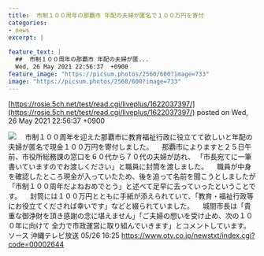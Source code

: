 ```yaml
---
title:  市制１００周年の那覇市 年配の夫婦が匿名で１００万円を寄付  
categories:
- news
excerpt: |
  
feature_text: |
  ##  市制１００周年の那覇市 年配の夫婦が匿...
  Wed, 26 May 2021 22:56:37  +0900
feature_image: "https://picsum.photos/2560/600?image=733"
image: "https://picsum.photos/2560/600?image=733"
---
```


[https://rosie.5ch.net/test/read.cgi/liveplus/1622037397/](https://rosie.5ch.net/test/read.cgi/liveplus/1622037397/)
posted on Wed, 26 May 2021 22:56:37  +0900

<!--more-->

![](https://www.otv.co.jp/news/cloud/00002644.jpg) 　市制１００周年を迎えた那覇市に教育福祉行政に役立てて欲しいと年配の夫婦が匿名で現金１００万円を寄付しました。 　那覇市によりますと２５日午前、市役所総務課の窓口を６０代から７０代の夫婦が訪れ、 「市長宛てに一筆書いていますのでお渡しください」と職員に封筒を渡しました。 　職員が中身を確認したところ現金が入っていたため、後を追って名前を聞こうとしましたが 「市制１００周年だよねおめでとう」と述べて足早に去っていったということです。 　封筒には１００万円とともに手紙が添えられていて、「教育・福祉行政等にお役立てくだされば幸いです」などと綴られていました。 　城間市長は「貴重な御浄財を頂き感謝の念に堪えません」「ご夫婦の想いを受け止め、次の１００年に向けて 全力で市政運営に取り組んでいきます」とコメントしています。 ソース 沖縄テレビ放送 05/26 16:25 https://www.otv.co.jp/newstxt/index.cgi?code=00002644
